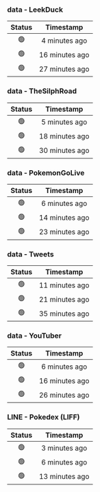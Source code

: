 ### data - LeekDuck
| Status | Timestamp |
|:------:|:---------:|
| 🟢 | 4 minutes ago |
| 🟢 | 16 minutes ago |
| 🟢 | 27 minutes ago |

### data - TheSilphRoad
| Status | Timestamp |
|:------:|:---------:|
| 🟢 | 5 minutes ago |
| 🟢 | 18 minutes ago |
| 🟢 | 30 minutes ago |

### data - PokemonGoLive
| Status | Timestamp |
|:------:|:---------:|
| 🟢 | 6 minutes ago |
| 🟢 | 14 minutes ago |
| 🟢 | 23 minutes ago |

### data - Tweets
| Status | Timestamp |
|:------:|:---------:|
| 🟢 | 11 minutes ago |
| 🟢 | 21 minutes ago |
| 🟢 | 35 minutes ago |

### data - YouTuber
| Status | Timestamp |
|:------:|:---------:|
| 🟢 | 6 minutes ago |
| 🟢 | 16 minutes ago |
| 🟢 | 26 minutes ago |

### LINE - Pokedex (LIFF)
| Status | Timestamp |
|:------:|:---------:|
| 🟢 | 3 minutes ago |
| 🟢 | 6 minutes ago |
| 🟢 | 13 minutes ago |

